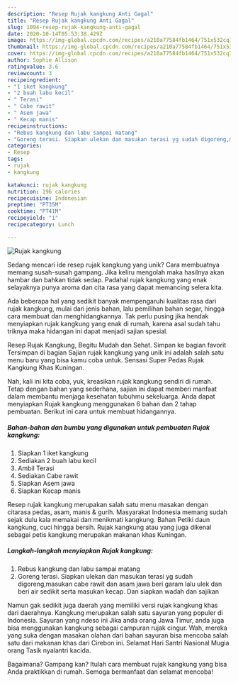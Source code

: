 ```yaml
---
description: "Resep Rujak kangkung Anti Gagal"
title: "Resep Rujak kangkung Anti Gagal"
slug: 1094-resep-rujak-kangkung-anti-gagal
date: 2020-10-14T05:53:38.429Z
image: https://img-global.cpcdn.com/recipes/a210a77584fb1464/751x532cq70/rujak-kangkung-foto-resep-utama.jpg
thumbnail: https://img-global.cpcdn.com/recipes/a210a77584fb1464/751x532cq70/rujak-kangkung-foto-resep-utama.jpg
cover: https://img-global.cpcdn.com/recipes/a210a77584fb1464/751x532cq70/rujak-kangkung-foto-resep-utama.jpg
author: Sophie Allison
ratingvalue: 3.6
reviewcount: 3
recipeingredient:
- "1 iket kangkung"
- "2 buah labu kecil"
- " Terasi"
- " Cabe rawit"
- " Asem jawa"
- " Kecap manis"
recipeinstructions:
- "Rebus kangkung dan labu sampai matang"
- "Goreng terasi. Siapkan ulekan dan masukan terasi yg sudah digoreng,masukan cabe rawit dan asam jawa beri garam lalu ulek dan beri air sedikit serta masukan kecap. Dan siapkan wadah dan sajikan"
categories:
- Resep
tags:
- rujak
- kangkung

katakunci: rujak kangkung 
nutrition: 196 calories
recipecuisine: Indonesian
preptime: "PT35M"
cooktime: "PT41M"
recipeyield: "1"
recipecategory: Lunch

---
```



![Rujak kangkung](https://img-global.cpcdn.com/recipes/a210a77584fb1464/751x532cq70/rujak-kangkung-foto-resep-utama.jpg)

Sedang mencari ide resep rujak kangkung yang unik? Cara membuatnya memang susah-susah gampang. Jika keliru mengolah maka hasilnya akan hambar dan bahkan tidak sedap. Padahal rujak kangkung yang enak selayaknya punya aroma dan cita rasa yang dapat memancing selera kita.

Ada beberapa hal yang sedikit banyak mempengaruhi kualitas rasa dari rujak kangkung, mulai dari jenis bahan, lalu pemilihan bahan segar, hingga cara membuat dan menghidangkannya. Tak perlu pusing jika hendak menyiapkan rujak kangkung yang enak di rumah, karena asal sudah tahu triknya maka hidangan ini dapat menjadi sajian spesial.

Resep Rujak Kangkung, Begitu Mudah dan Sehat. Simpan ke bagian favorit Tersimpan di bagian Sajian rujak kangkung yang unik ini adalah salah satu menu baru yang bisa kamu coba untuk. Sensasi Super Pedas Rujak Kangkung Khas Kuningan.


Nah, kali ini kita coba, yuk, kreasikan rujak kangkung sendiri di rumah. Tetap dengan bahan yang sederhana, sajian ini dapat memberi manfaat dalam membantu menjaga kesehatan tubuhmu sekeluarga. Anda dapat menyiapkan Rujak kangkung menggunakan 6 bahan dan 2 tahap pembuatan. Berikut ini cara untuk membuat hidangannya.

<!--inarticleads1-->

##### Bahan-bahan dan bumbu yang digunakan untuk pembuatan Rujak kangkung:

1. Siapkan 1 iket kangkung
1. Sediakan 2 buah labu kecil
1. Ambil  Terasi
1. Sediakan  Cabe rawit
1. Siapkan  Asem jawa
1. Siapkan  Kecap manis


Resep rujak kangkung merupakan salah satu menu masakan dengan citarasa pedas, asam, manis &amp; gurih. Masyarakat Indonesia memang sudah sejak dulu kala memakai dan menikmati kangkung. Bahan Petiki daun kangkung, cuci hingga bersih. Rujak kangkung atau yang juga dikenal sebagai petis kangkung merupakan makanan khas Kuningan. 

<!--inarticleads2-->

##### Langkah-langkah menyiapkan Rujak kangkung:

1. Rebus kangkung dan labu sampai matang
1. Goreng terasi. Siapkan ulekan dan masukan terasi yg sudah digoreng,masukan cabe rawit dan asam jawa beri garam lalu ulek dan beri air sedikit serta masukan kecap. Dan siapkan wadah dan sajikan


Namun gak sedikit juga daerah yang memiliki versi rujak kangkung khas dari daerahnya. Kangkung merupakan salah satu sayuran yang populer di Indonesia. Sayuran yang ndeso ini Jika anda orang Jawa Timur, anda juga bisa menggunakan kangkung sebagai campuran rujak cingur. Wah, mereka yang suka dengan masakan olahan dari bahan sayuran bisa mencoba salah satu dari makanan khas dari Cirebon ini. Selamat Hari Santri Nasional Mugia orang Tasik nyalantri kacida. 

Bagaimana? Gampang kan? Itulah cara membuat rujak kangkung yang bisa Anda praktikkan di rumah. Semoga bermanfaat dan selamat mencoba!
